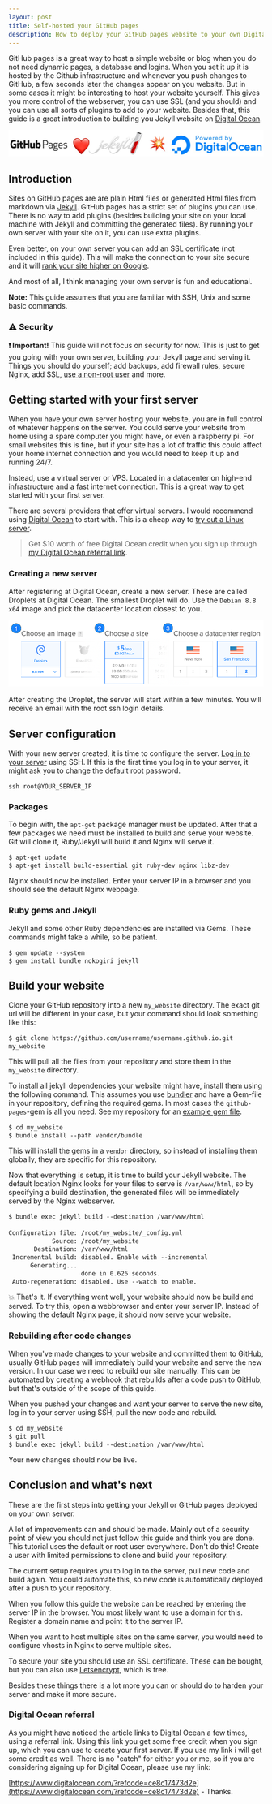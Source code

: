 ```yaml
---
layout: post
title: Self-hosted your GitHub pages
description: How to deploy your GitHub pages website to your own Digital Ocean server
---
```


GitHub pages is a great way to host a simple website or blog when you do not need dynamic pages, a database and logins.
When you set it up it is hosted by the Github infrastructure and whenever you push changes
to GitHub, a few seconds later the changes appear on you website.
But in some cases it might be interesting to host your website yourself.
This gives you more control of the webserver, you can use SSL (and you should)
and you can use all sorts of plugins to add to your website. Besides that, this  guide is a great introduction to building you Jekyll website on [Digital Ocean](https://www.digitalocean.com/?refcode=ce8c17473d2e).

<!-- more -->
[![Banner Digital Ocean jekyll github pages](/images/posts/github-pages-on-digital-ocean/banner.jpg)](https://www.digitalocean.com/?refcode=ce8c17473d2e)

## Introduction
Sites on GitHub pages are are plain Html files or generated Html files from markdown via [Jekyll](https://jekyllrb.com/). GitHub pages has a strict set of plugins you can use. There is no way to add plugins (besides building your site on your local machine with Jekyll and committing the generated files). By running your own server with your site on it, you can use extra plugins.

Even better, on your own server you can add an SSL certificate (not included in this guide). This will make the connection to your site secure and it will [rank your site higher on Google](https://webmasters.googleblog.com/2014/08/https-as-ranking-signal.html).

And most of all, I think managing your own server is fun and educational.

**Note:** This guide assumes that you are familiar with SSH, Unix and some basic commands.

### ⚠️ Security
**❗️ Important!** This guide will not focus on security for now. This is just to get you going with your own server, building your Jekyll page and serving it. Things you should do yourself; add backups, add firewall rules, secure Nginx, add SSL, [use a non-root user](https://www.digitalocean.com/community/tutorials/initial-server-setup-with-debian-8) and more.


## Getting started with your first server
When you have your own server hosting your website, you are in full control of whatever happens on the server. You could serve your website from home using a spare computer you might have, or even a raspberry pi. For small websites this is fine, but if your site has a lot of traffic this could affect your home internet connection and you would need to keep it up and running 24/7.

Instead, use a virtual server or VPS. Located in a datacenter on high-end infrastructure and a fast internet connection. This is a great way to get started with your first server.

There are several providers that offer virtual servers. I would recommend using [Digital Ocean](https://www.digitalocean.com/?refcode=ce8c17473d2e) to start with. This is a cheap way to [try out a Linux server](https://www.digitalocean.com/?refcode=ce8c17473d2e).

> Get $10 worth of free Digital Ocean credit when you sign up through [my Digital Ocean referral link](https://www.digitalocean.com/?refcode=ce8c17473d2e).

### Creating a new server
After registering at Digital Ocean, create a new server. These are called Droplets at Digital Ocean. The smallest Droplet will do. Use the `Debian 8.8 x64` image and pick the datacenter location closest to you.

[![Droplet steps](/images/posts/github-pages-on-digital-ocean/droplet-steps.png)](https://cloud.digitalocean.com/droplets/new?size=512mb&region=sfo2&distro=debian&distroImage=debian-8-x64)

After creating the Droplet, the server will start within a few minutes. You will receive an email with the root ssh login details.

## Server configuration
With your new server created, it is time to configure the server. [Log in to your server](https://www.digitalocean.com/community/tutorials/how-to-connect-to-your-droplet-with-ssh) using SSH. If this is the first time you log in to your server, it might ask you to change the default root password.

```
ssh root@YOUR_SERVER_IP
```

### Packages
To begin with, the `apt-get` package manager must be updated. After that a few packages we need must be installed to build and serve your website. Git will clone it, Ruby/Jekyll will build it and Nginx will serve it.

```
$ apt-get update
$ apt-get install build-essential git ruby-dev nginx libz-dev
```

Nginx should now be installed. Enter your server IP in a browser and you should see the default Nginx webpage.

### Ruby gems and Jekyll
Jekyll and some other Ruby dependencies are installed via Gems. These commands might take a while, so be patient.

```
$ gem update --system
$ gem install bundle nokogiri jekyll
```

## Build  your website
Clone your GitHub repository into a new `my_website` directory. The exact git url will be different in your case, but your command should look something like this:

```
$ git clone https://github.com/username/username.github.io.git my_website
```

This will pull all the files from your repository and store them in the `my_website` directory.

To install all jekyll dependencies your website might have, install them using the following command.
This assumes you use [bundler](http://bundler.io/) and have a Gem-file in your repository, defining the required gems.
In most cases the `github-pages`-gem is all you need. See my repository for an [example gem file](https://github.com/styxit/styxit.github.io/blob/master/Gemfile).
```
$ cd my_website
$ bundle install --path vendor/bundle
```

This will install the gems in a `vendor` directory, so instead of installing them globally, they are specific for this repository.

Now that everything is setup, it is time to build your Jekyll website. The default location Nginx looks for your files to serve is
`/var/www/html`, so by specifying a build destination, the generated files will be immediately served by the Nginx webserver.

```
$ bundle exec jekyll build --destination /var/www/html

Configuration file: /root/my_website/_config.yml
            Source: /root/my_website
       Destination: /var/www/html
 Incremental build: disabled. Enable with --incremental
      Generating...
                    done in 0.626 seconds.
 Auto-regeneration: disabled. Use --watch to enable.
```

💥 That's it. If everything went well, your website should now be build and served. To try this, open a webbrowser and enter your server IP.
Instead of showing the default Nginx page, it should now serve your website.

### Rebuilding after code changes
When you've made changes to your website and committed them to GitHub,
usually GitHub pages will immediately build your website and serve the new version.
In our case we need to rebuild our site manually. This can be automated by creating a webhook that rebuilds after a code push to GitHub,
but that's outside of the scope of this guide.

When you pushed your changes and want your server to serve the new site, log in to your server using SSH, pull the new code and rebuild.

```
$ cd my_website
$ git pull
$ bundle exec jekyll build --destination /var/www/html
```

Your new changes should now be live.

## Conclusion and what's next
These are the first steps into getting your Jekyll or GitHub pages deployed on your own server.

A lot of improvements can and should be made. Mainly out of a security point of view you should not just
follow this guide and think you are done. This tutorial uses the default or root user everywhere. Don't do this!
Create a user with limited permissions to clone and build your repository.

The current setup requires you to log in to the server, pull new code and build again. You could
automate this, so new code is automatically deployed after a push to your repository.

When you follow this guide the website can be reached by entering the server IP in the browser. You most likely want
to use a domain for this. Register a domain name and point it to the server IP.

When you want to host multiple sites on the same server, you would need to configure vhosts in Nginx to serve multiple sites.

To secure your site you should use an SSL certificate. These can be bought, but you can also use
[Letsencrypt](https://letsencrypt.org/), which is free.

Besides these things there is a lot more you can or should do to harden your server and make it more secure.

### Digital Ocean referral
As you might have noticed the article links to Digital Ocean a few times, using a referral link.
Using this link you get some free credit when you sign up, which you can use to create your first server. If you use my link i
will get some credit as well. There is no "catch" for either you or me, so if you are considering
signing up for Digital Ocean, please use my link:

[https://www.digitalocean.com/?refcode=ce8c17473d2e](https://www.digitalocean.com/?refcode=ce8c17473d2e) - Thanks.

